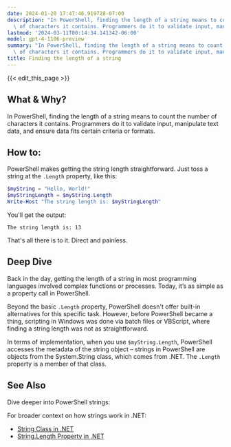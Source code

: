 ```yaml
---
date: 2024-01-20 17:47:46.919728-07:00
description: "In PowerShell, finding the length of a string means to count the number\
  \ of characters it contains. Programmers do it to validate input, manipulate text\u2026"
lastmod: '2024-03-11T00:14:34.141342-06:00'
model: gpt-4-1106-preview
summary: "In PowerShell, finding the length of a string means to count the number\
  \ of characters it contains. Programmers do it to validate input, manipulate text\u2026"
title: Finding the length of a string
---
```


{{< edit_this_page >}}

## What & Why?
In PowerShell, finding the length of a string means to count the number of characters it contains. Programmers do it to validate input, manipulate text data, and ensure data fits certain criteria or formats.

## How to:
PowerShell makes getting the string length straightforward. Just toss a string at the `.Length` property, like this:

```PowerShell
$myString = "Hello, World!"
$myStringLength = $myString.Length
Write-Host "The string length is: $myStringLength"
```

You'll get the output:

```
The string length is: 13
```

That's all there is to it. Direct and painless.

## Deep Dive
Back in the day, getting the length of a string in most programming languages involved complex functions or processes. Today, it’s as simple as a property call in PowerShell.

Beyond the basic `.Length` property, PowerShell doesn't offer built-in alternatives for this specific task. However, before PowerShell became a thing, scripting in Windows was done via batch files or VBScript, where finding a string length was not as straightforward.

In terms of implementation, when you use `$myString.Length`, PowerShell accesses the metadata of the string object – strings in PowerShell are objects from the System.String class, which comes from .NET. The `.Length` property is a member of that class.

## See Also
Dive deeper into PowerShell strings:

For broader context on how strings work in .NET:
- [String Class in .NET](https://docs.microsoft.com/dotnet/api/system.string)
- [String.Length Property in .NET](https://docs.microsoft.com/dotnet/api/system.string.length)
